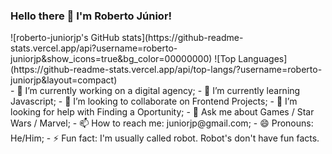 ### Hello there 👋 I'm Roberto Júnior!
<div style="display:flex; flex-direction:row;">
![roberto-juniorjp's GitHub stats](https://github-readme-stats.vercel.app/api?username=roberto-juniorjp&show_icons=true&bg_color=00000000)
![Top Languages](https://github-readme-stats.vercel.app/api/top-langs/?username=roberto-juniorjp&layout=compact)  
</div>
- 🔭 I’m currently working on a digital agency;
- 🌱 I’m currently learning Javascript;
- 👯 I’m looking to collaborate on Frontend Projects;
- 🤔 I’m looking for help with Finding a Oportunity;
- 💬 Ask me about Games / Star Wars / Marvel;
- 📫 How to reach me: juniorjp@gmail.com;
- 😄 Pronouns: He/Him;
- ⚡ Fun fact: I'm usually called robot. Robot's don't have fun facts.
